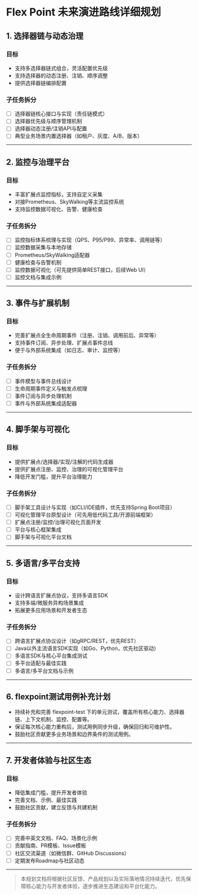 # Flex Point 未来演进路线详细规划

## 1. 选择器链与动态治理

### 目标
- 支持多选择器链式组合，灵活配置优先级
- 支持选择器的动态注册、注销、顺序调整
- 提供选择器链编排配置

### 子任务拆分
- [ ] 选择器链核心接口与实现（责任链模式）
- [ ] 选择器优先级与顺序管理机制
- [ ] 选择器动态注册/注销API与配置
- [ ] 典型业务场景内置选择器（如租户、灰度、A/B、版本）

---

## 2. 监控与治理平台

### 目标
- 丰富扩展点监控指标，支持自定义采集
- 对接Prometheus、SkyWalking等主流监控系统
- 支持监控数据可视化、告警、健康检查

### 子任务拆分
- [ ] 监控指标体系梳理与实现（QPS、P95/P99、异常率、调用链等）
- [ ] 监控数据采集与本地存储
- [ ] Prometheus/SkyWalking适配器
- [ ] 健康检查与告警机制
- [ ] 监控数据可视化（可先提供简单REST接口，后续Web UI）
- [ ] 监控文档与集成示例

---

## 3. 事件与扩展机制

### 目标
- 完善扩展点全生命周期事件（注册、注销、调用前后、异常等）
- 支持事件订阅、异步处理、扩展点事件总线
- 便于与外部系统集成（如日志、审计、监控等）

### 子任务拆分
- [ ] 事件模型与事件总线设计
- [ ] 生命周期事件定义与触发点梳理
- [ ] 事件订阅与异步处理机制
- [ ] 事件与外部系统集成适配器

---

## 4. 脚手架与可视化

### 目标
- 提供扩展点/选择器/实现/注解的代码生成器
- 提供扩展点注册、监控、治理的可视化管理平台
- 降低开发门槛，提升平台治理能力

### 子任务拆分
- [ ] 脚手架工具设计与实现（如CLI/IDE插件，优先支持Spring Boot项目）
- [ ] 可视化管理平台原型设计（可先用低代码工具/开源前端框架）
- [ ] 扩展点注册/监控/治理可视化页面开发
- [ ] 平台与核心框架集成
- [ ] 脚手架与可视化平台文档

---

## 5. 多语言/多平台支持

### 目标
- 设计跨语言扩展点协议，支持多语言SDK
- 支持多端/微服务异构场景集成
- 拓展更多应用场景和开发者生态

### 子任务拆分
- [ ] 跨语言扩展点协议设计（如gRPC/REST，优先REST）
- [ ] Java以外主流语言SDK实现（如Go、Python，优先社区驱动）
- [ ] 多语言SDK与核心平台集成测试
- [ ] 多平台适配与最佳实践
- [ ] 多语言/多平台文档与示例

---

## 6. flexpoint测试用例补充计划
- 持续补充和完善 flexpoint-test 下的单元测试，覆盖所有核心能力、选择器链、上下文机制、监控、配置等。
- 保证每次核心能力重构后，测试用例同步升级，确保回归和可维护性。
- 鼓励社区贡献更多业务场景和边界条件的测试用例。

---

## 7. 开发者体验与社区生态

### 目标
- 降低集成门槛，提升开发者体验
- 完善文档、示例、最佳实践
- 鼓励社区贡献，建立反馈与共建机制

### 子任务拆分
- [ ] 完善中英文文档、FAQ、场景化示例
- [ ] 贡献指南、PR模板、Issue模板
- [ ] 社区交流渠道（如微信群、GitHub Discussions）
- [ ] 定期发布Roadmap与社区动态

---

> 本规划文档将根据社区反馈、产品规划以及实际落地情况持续迭代，优先保障核心能力与开发者体验，逐步推进生态建设和平台化能力。 